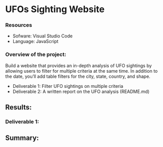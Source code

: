 # UFOs Sighting Website

### Resources
- Sofware: Visual Studio Code
- Language: JavaScript

### Overview of the project:

Build a website that provides an in-depth analysis of UFO sightings by allowing users to filter for multiple criteria at the same time. In addition to the date, you’ll add table filters for the city, state, country, and shape.

- Deliverable 1: Filter UFO sightings on multiple criteria
- Deliverable 2: A written report on the UFO analysis (README.md)

## Results: 

### Deliverable 1:

## Summary:
